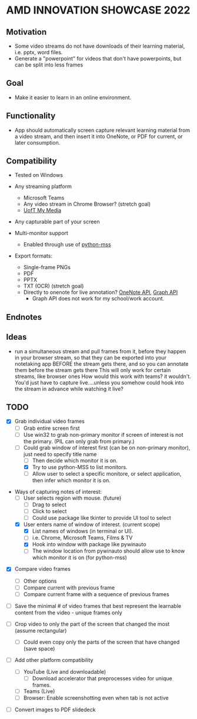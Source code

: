 # AMD INNOVATION SHOWCASE 2022

## Motivation
- Some video streams do not have downloads of their learning material, i.e. pptx, word files.
- Generate a "powerpoint" for videos that don't have powerpoints, but can be split into less frames

## Goal
- Make it easier to learn in an online environment.

## Functionality
- App should automatically screen capture relevant learning material from a video stream, and then insert it into OneNote, or PDF for current, or later consumption.

## Compatibility
- Tested on Windows  
- Any streaming platform
  - Microsoft Teams
  - Any video stream in Chrome Browser? (stretch goal)
  - [UofT My Media](https://play.library.utoronto.ca/login)

- Any capturable part of your screen

- Multi-monitor support
  - Enabled through use of [python-mss](https://python-mss.readthedocs.io/examples.html)

- Export formats:
  - Single-frame PNGs
  - PDF
  - PPTX 
  - TXT (OCR) (stretch goal)
  - Directly to onenote for live annotation? [OneNote API](https://developer.microsoft.com/en-us/graph/get-started), [Graph API](https://developer.microsoft.com/en-us/graph/quick-start)
    - Graph API does not work for my school/work account.


## Endnotes


## Ideas

- run a simultaneous stream and pull frames from it, 
before they happen in your browser stream, 
so that they can be exported into your notetaking app BEFORE the stream gets there, 
and so you can annotate them before the stream gets there
This will only work for certain streams, like browser ones
How would this work with teams? it wouldn't. You'd just have to capture live....unless you somehow
could hook into the stream in advance while watching it live?


## TODO

- [x] Grab individual video frames
  - [ ] Grab entire screen first
  - [ ] Use win32 to grab non-primary monitor if screen of interest is not the primary. (PIL can only grab from primary.)
  - [ ] Could grab window of interest first (can be on non-primary monitor), just need to specify title name
    - [ ] Then decide which monitor it is on.
    - [x] Try to use python-MSS to list monitors. 
    - [ ] Allow user to select a specific monitore, or select application, then infer which monitor it is on.

- Ways of capturing notes of interest:
  - [ ] User selects region with mouse. (future)
    - [ ] Drag to select
    - [ ] Click to select
    - [ ] Could use package like tkinter to provide UI tool to select
  
  - [x] User enters name of window of interest. (current scope)
    - [x] List names of windows (in terminal or UI).
    - [ ] i.e. Chrome, Microsoft Teams, Films & TV
    - [x] Hook into window with package like pywinauto
    - [ ] The window location from pywinauto should allow use to know which monitor it is on (for python-mss)

- [x] Compare video frames
    - [ ] Other options
    - [ ] Compare current with previous frame
    - [ ] Compare current frame with a sequence of previous frames
- [ ] Save the minimal # of video frames that best represent the learnable content from the video - unique frames only

- [ ] Crop video to only the part of the screen that changed the most (assume rectangular)
    - [ ] Could even copy only the parts of the screen that have changed (save space)

- [ ] Add other platform compatibility
    - [ ] YouTube (Live and downloadable)
        - [ ] Download accelerator that preprocesses video for unique frames.
    - [ ] Teams (Live)
    - [ ] Browser: Enable screenshotting even when tab is not active

- [ ] Convert images to PDF slidedeck

